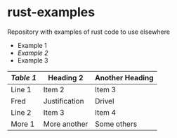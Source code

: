# rust-examples
Repository with examples of rust code to use elsewhere

- Example 1
- *_Example 2_*
- Example 3

|_Table 1_|Heading 2|Another Heading|
|---|---|---|
|Line 1|Item 2|Item 3|
|Fred|Justification|Drivel|
|Line 2 | Item 3 | Item 4|
|More 1 | More another| Some others|